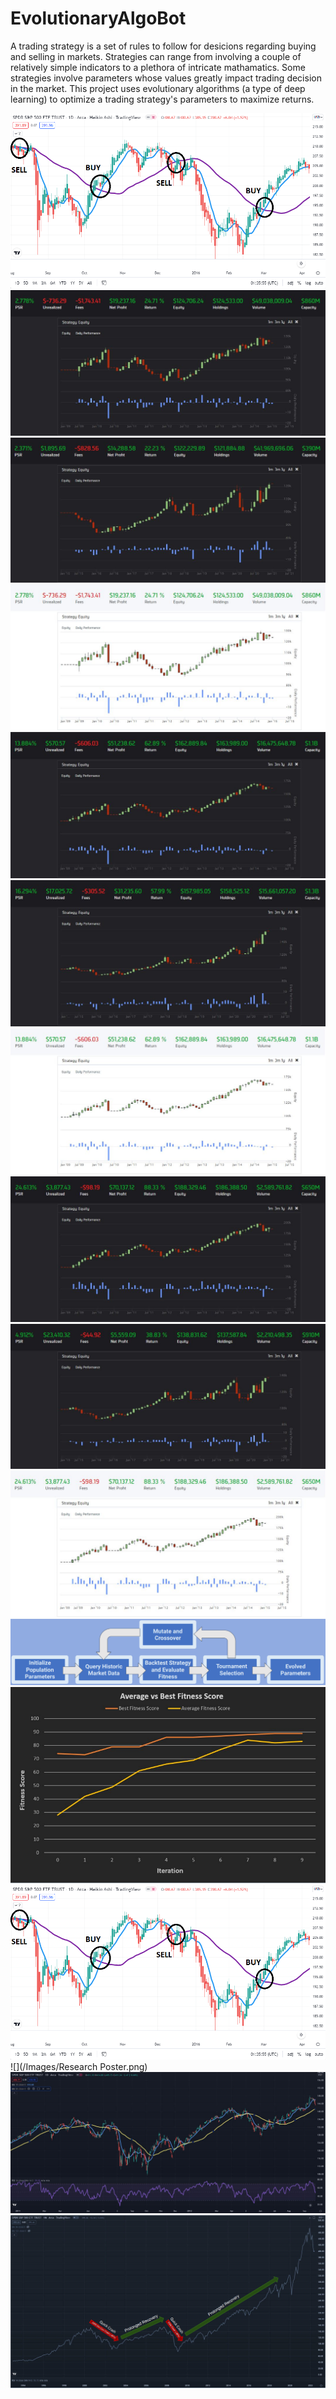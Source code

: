 # EvolutionaryAlgoBot
A trading strategy is a set of rules to follow for desicions regarding buying and selling in markets. Strategies can range from involving a couple of relatively simple indicators to a plethora of intricate mathamatics. Some strategies involve parameters whose values greatly impact trading decision in the market. This project uses evolutionary algorithms (a type of deep learning) to optimize a trading strategy's parameters to maximize returns.

![](/Images/MOVING_AVG_EX.PNG)
![](/Images/120-20-50_Dark.JPG)
![](/Images/120-20-50_Dark_TESTED.jpg)
![](/Images/120-20-50_Light.JPG)
![](/Images/60-35-33_Dark.JPG)
![](/Images/60-35-33_Dark_TESTED.jpg)
![](/Images/60-35-33_Light.JPG)
![](/Images/66-42-9_Dark.JPG)
![](/Images/66-42-9_Dark_TESTED.jpg)
![](/Images/66-42-9_Light.JPG)
![](/Images/EvolutionCycle.PNG)
![](/Images/FitnessGraph_Dark.PNG)
![](/Images/MOVING_AVG_EX.PNG)
![](/Images/Research Poster.png)
![](/Images/SPY_Dark.JPG)
![](/Images/SPY_plain.PNG)
